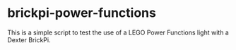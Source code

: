 # brickpi-power-functions
This is a simple script to test the use of a LEGO Power Functions light with a Dexter BrickPi.
